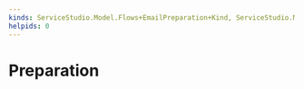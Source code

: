 ```yaml
---
kinds: ServiceStudio.Model.Flows+EmailPreparation+Kind, ServiceStudio.Model.Flows+NonQueueSMSPreparation+Kind, ServiceStudio.Model.Flows+QueueSMSPreparation+Kind, ServiceStudio.Model.Flows+WebPreparation+Kind
helpids: 0
---
```


# Preparation

